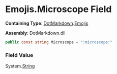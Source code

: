 # Emojis\.Microscope Field

**Containing Type**: [DotMarkdown](../../README.md)\.[Emojis](../README.md)

**Assembly**: DotMarkdown\.dll

```csharp
public const string Microscope = ":microscope:"
```

### Field Value

System\.[String](https://docs.microsoft.com/en-us/dotnet/api/system.string)
